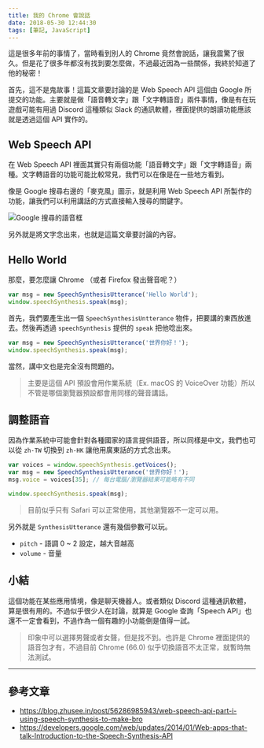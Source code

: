 ```yaml
---
title: 我的 Chrome 會說話
date: 2018-05-30 12:44:30
tags: [筆記, JavaScript]
---
```


這是很多年前的事情了，當時看到別人的 Chrome 竟然會說話，讓我震驚了很久。但是花了很多年都沒有找到要怎麼做，不過最近因為一些關係，我終於知道了他的秘密！

<!--more-->

首先，這不是鬼故事！這篇文章要討論的是 Web Speech API 這個由 Google 所提交的功能。主要就是做「語音轉文字」跟「文字轉語音」兩件事情，像是有在玩遊戲可能有用過 Discord 這種類似 Slack 的通訊軟體，裡面提供的朗讀功能應該就是透過這個 API 實作的。

## Web Speech API

在 Web Speech API 裡面其實只有兩個功能「語音轉文字」跟「文字轉語音」兩種。文字轉語音的功能可能比較常見，我們可以在像是在一些地方看到。

像是 Google 搜尋右邊的「麥克風」圖示，就是利用 Web Speech API 所製作的功能，讓我們可以利用講話的方式直接輸入搜尋的關鍵字。

![Google 搜尋的語音框](https://blog.frost.tw/images/my-chrome-can-speak/screenshot.png)

另外就是將文字念出來，也就是這篇文章要討論的內容。

## Hello World

那麼，要怎麼讓 Chrome （或者 Firefox 發出聲音呢？）

```js
var msg = new SpeechSynthesisUtterance('Hello World');
window.speechSynthesis.speak(msg);
```

首先，我們要產生出一個 `SpeechSynthesisUntterance` 物件，把要講的東西放進去。然後再透過 `speechSynthesis` 提供的 `speak` 把他唸出來。

```js
var msg = new SpeechSynthesisUtterance('世界你好！');
window.speechSynthesis.speak(msg);
```

當然，講中文也是完全沒有問題的。

> 主要是這個 API 預設會用作業系統（Ex. macOS 的 VoiceOver 功能）所以不管是哪個瀏覽器預設都會用同樣的聲音講話。

## 調整語音

因為作業系統中可能會針對各種國家的語言提供語音，所以同樣是中文，我們也可以從 `zh-TW` 切換到 `zh-HK` 讓他用廣東話的方式念出來。

```js
var voices = window.speechSynthesis.getVoices();
var msg = new SpeechSynthesisUtterance('世界你好！');
msg.voice = voices[35]; // 每台電腦/瀏覽器結果可能略有不同

window.speechSynthesis.speak(msg);
```

> 目前似乎只有 Safari 可以正常使用，其他瀏覽器不一定可以用。

另外就是 `SynthesisUtterance` 還有幾個參數可以玩。

* `pitch` - 語調 0 ~ 2 設定，越大音越高
* `volume` - 音量

## 小結

這個功能在某些應用情境，像是聊天機器人。或者類似 Discord 這種通訊軟體，算是很有用的。不過似乎很少人在討論，就算是 Google 查詢「Speech API」也還不一定會看到，不過作為一個有趣的小功能倒是值得一試。

> 印象中可以選擇男聲或者女聲，但是找不到。也許是 Chrome 裡面提供的語音包才有，不過目前 Chrome (66.0) 似乎切換語音不太正常，就暫時無法測試。

---

## 參考文章

* https://blog.zhusee.in/post/56286985943/web-speech-api-part-i-using-speech-synthesis-to-make-bro
* https://developers.google.com/web/updates/2014/01/Web-apps-that-talk-Introduction-to-the-Speech-Synthesis-API
